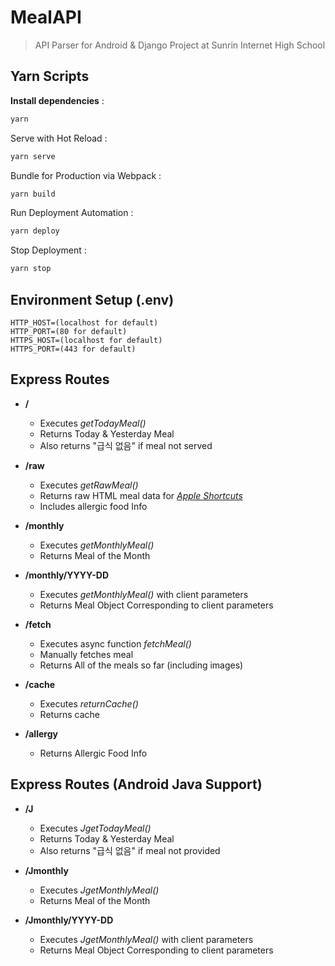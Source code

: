 # MealAPI
> API Parser for Android & Django Project at Sunrin Internet High School

## Yarn Scripts
**Install dependencies** :
```bash
yarn
```

Serve with Hot Reload :
```bash
yarn serve
```

Bundle for Production via Webpack :
```bash
yarn build
```

Run Deployment Automation :
```bash
yarn deploy
```

Stop Deployment :
```bash
yarn stop
```

## Environment Setup (.env)
```
HTTP_HOST=(localhost for default)
HTTP_PORT=(80 for default)
HTTPS_HOST=(localhost for default)
HTTPS_PORT=(443 for default)
```

## Express Routes
- **/**
  - Executes *getTodayMeal()*
  - Returns Today & Yesterday Meal
  - Also returns "급식 없음" if meal not served

- **/raw**
  - Executes *getRawMeal()*
  - Returns raw HTML meal data for <a href="https://apps.apple.com/us/app/shortcuts/id1462947752" target="_blank">*Apple Shortcuts*</a>
  - Includes allergic food Info

- **/monthly**
  - Executes *getMonthlyMeal()*
  - Returns Meal of the Month

- **/monthly/YYYY-DD**
  - Executes *getMonthlyMeal()* with client parameters
  - Returns Meal Object Corresponding to client parameters

- **/fetch**
  - Executes async function *fetchMeal()*
  - Manually fetches meal
  - Returns All of the meals so far (including images)

- **/cache**
  - Executes *returnCache()*
  - Returns cache

- **/allergy**
  - Returns Allergic Food Info

## Express Routes (Android Java Support)
- **/J**
  - Executes *JgetTodayMeal()*
  - Returns Today & Yesterday Meal
  - Also returns "급식 없음" if meal not provided

- **/Jmonthly**
  - Executes *JgetMonthlyMeal()*
  - Returns Meal of the Month

- **/Jmonthly/YYYY-DD**
  - Executes *JgetMonthlyMeal()* with client parameters
  - Returns Meal Object Corresponding to client parameters